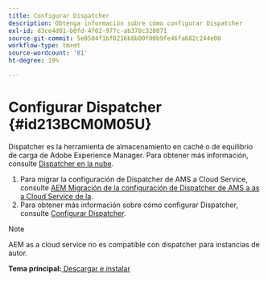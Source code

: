 ```yaml
---
title: Configurar Dispatcher
description: Obtenga información sobre cómo configurar Dispatcher
exl-id: d3ce4d01-b0fd-4f02-977c-ab378c328071
source-git-commit: 5e0584f1bf0216b8b00f00b9fe46fa682c244e08
workflow-type: tm+mt
source-wordcount: '81'
ht-degree: 19%

---
```


# Configurar Dispatcher {#id213BCM0M05U}

Dispatcher es la herramienta de almacenamiento en caché o de equilibrio de carga de Adobe Experience Manager. Para obtener más información, consulte [Dispatcher en la nube](https://experienceleague.adobe.com/docs/experience-manager-cloud-service/implementing/content-delivery/disp-overview.html?lang=en).

1. Para migrar la configuración de Dispatcher de AMS a Cloud Service, consulte [AEM Migración de la configuración de Dispatcher de AMS a as a Cloud Service de la](https://experienceleague.adobe.com/docs/experience-manager-cloud-service/implementing/content-delivery/ams-aem.html?lang=en).
1. Para obtener más información sobre cómo configurar Dispatcher, consulte [Configurar Dispatcher](https://experienceleague.adobe.com/docs/experience-manager-dispatcher/using/configuring/dispatcher-configuration.html?lang=es).

>[!NOTE]
>
> AEM as a cloud service no es compatible con dispatcher para instancias de autor.

**Tema principal:**[ Descargar e instalar](download-install.md)
